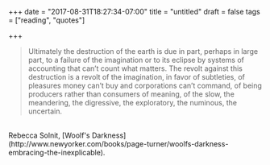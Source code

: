 +++
date = "2017-08-31T18:27:34-07:00"
title = "untitled"
draft = false
tags = ["reading", "quotes"]

+++

> Ultimately the destruction of the earth is due in part, perhaps in
large part, to a failure of the imagination or to its eclipse by systems of
accounting that can’t count what matters. The revolt against this destruction
is a revolt of the imagination, in favor of subtleties, of pleasures money
can’t buy and corporations can’t command, of being producers rather than
consumers of meaning, of the slow, the meandering, the digressive, the
exploratory, the numinous, the uncertain.

<br>
Rebecca Solnit, [Woolf's Darkness](http://www.newyorker.com/books/page-turner/woolfs-darkness-embracing-the-inexplicable).
